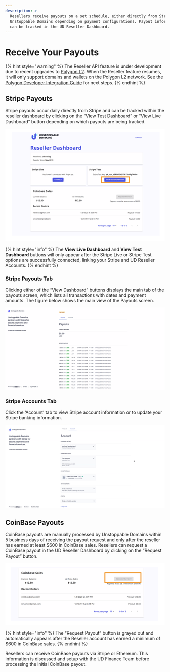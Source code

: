 ```yaml
---
description: >-
  Resellers receive payouts on a set schedule, either directly from Stripe or
  Unstoppable Domains depending on payment configurations. Payout information
  can be tracked in the UD Reseller Dashboard.
---
```


# Receive Your Payouts

{% hint style="warning" %}
The Reseller API feature is under development due to recent upgrades to [Polygon L2](../../polygon-l2-network/polygon-high-level-overview.md). When the Reseller feature resumes, it will only support domains and wallets on the Polygon L2 network. See the [Polygon Developer Integration Guide](../../polygon-l2-network/polygon-developer-integration.md) for next steps.
{% endhint %}

## Stripe Payouts

Stripe payouts occur daily directly from Stripe and can be tracked within the reseller dashboard by clicking on the “View Test Dashboard” or “View Live Dashboard” button depending on which payouts are being tracked.

![Button selection for tracking Stripe payouts](../../../.gitbook/assets/screen-shot-2021-07-12-at-2.53.26-pm.png)

{% hint style="info" %}
The **View Live Dashboard** and **View Test Dashboard** buttons will only appear after the Stripe Live or Stripe Test options are successfully connected, linking your Stripe and UD Reseller Accounts.
{% endhint %}

### Stripe Payouts Tab

Clicking either of the “View Dashboard” buttons displays the main tab of the payouts screen, which lists all transactions with dates and payment amounts. The figure below shows the main view of the Payouts screen.

![Main/default view of Stripe Payouts (i.e., payouts tab) ](../../../.gitbook/assets/24.png)

### Stripe Accounts Tab

Click the ‘Account’ tab to view Stripe account information or to update your Stripe banking information.

![View of Stripe Account information (i.e., account tab)](../../../.gitbook/assets/25.png)

## CoinBase Payouts

CoinBase payouts are manually processed by Unstoppable Domains within 5 business days of receiving the payout request and only after the reseller has earned at least $600 in CoinBase sales. Resellers can request a CoinBase payout in the UD Reseller Dashboard by clicking on the “Request Payout” button.

![Button location for requesting a manual payout of CoinBase sales](../../../.gitbook/assets/screen-shot-2021-07-12-at-3.12.14-pm.png)

{% hint style="info" %}
The “Request Payout” button is grayed out and automatically appears after the Reseller account has earned a minimum of $600 in CoinBase sales.
{% endhint %}

Resellers can receive CoinBase payouts via Stripe or Ethereum. This information is discussed and setup with the UD Finance Team before processing the initial CoinBase payout.
